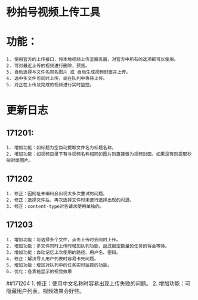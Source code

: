 秒拍号视频上传工具  
=====
# 功能：
	1. 使用官方的上传接口，将本地视频上传至服务器，对官方中所有的选项都可以使用。
	2. 可对最近上传的视频进行删除，预览。  
	3. 自动选择与文件名同名图片 或 自动生成视频封面并上传。  
	4. 选中多文件可同时上传，或在队列中等待上传。  
	5. 对正在上传及完成的视频进行实时监控。  
# 更新日志
## 171201:    
    1. 增加功能：如标题为空自动提取文件名为标题名称。  
    2. 增加功能：如视频目录下有与视频名称相同的图片则直接做为视频封面，如果没有则提取秒拍封面图片。  
    
## 171202  
    1. 修正：因网址未编码会出现太多次重试的问题。  
    2. 修正：选择文件后，再次选择文件时未进行选择出现的闪退。
    3. 修正：content-type对各请求使用单独的。   
## 171203  
    1. 增加功能：可选择多个文件，点击上传时会同时上传。  
    2. 增加功能：多文件同时上传时增加队列功能，超过限定数量的任务的将会等待。  
    3. 增加功能：自动记忆上次使用的路径、用户名、密码。  
    4. 修正：解决导入用户列表时容易卡死问题。  
    5. 增加功能：增加对队列中的任务实时监控的功能。  
    6. 优化：各表格显示的视觉效果
##171204
    1. 修正：使用中文名称时容易出现上传失败的问题。
    2. 增加功能：可隐藏用户列表，视频效果会好些。